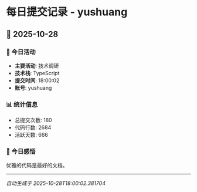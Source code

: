 # 每日提交记录 - yushuang

## 📅 2025-10-28

### 🎯 今日活动
- **主要活动**: 技术调研
- **技术栈**: TypeScript
- **提交时间**: 18:00:02
- **账号**: yushuang

### 📊 统计信息
- 总提交次数: 180
- 代码行数: 2684
- 活跃天数: 666

### 💭 今日感悟
优雅的代码是最好的文档。

---
*自动生成于 2025-10-28T18:00:02.381704*
